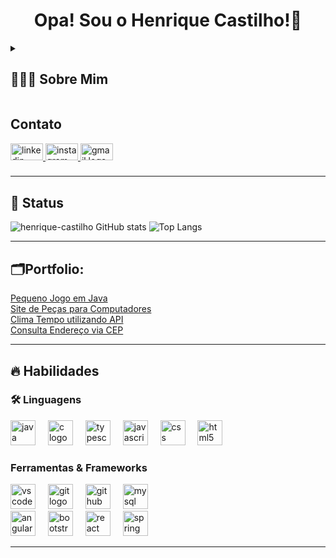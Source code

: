 <h1 align="center">Opa! Sou o Henrique Castilho!👋</h1>

<!-- Dropdown -->
<details align="left">
  <summary> <h2>👨🏻‍💻 Sobre Mim</h2> </summary>
  Sou estudante de Análise e Desenvolvimento de Sistemas, apaixonado por programação e tecnologia. 
  Estou sempre em busca de novos desafios e oportunidades para expandir meus conhecimentos e habilidades.<br><br>
  🚀 Meu objetivo é continuar evoluindo como desenvolvedor e, no futuro, colaborar com equipes que incentivem minha criatividade e
  aprimorem minhas capacidades técnicas, especialmente no desenvolvimento de soluções inovadoras.
</details>

<!-- Links -->
## Contato
<div align="left">
  <a href="https://www.linkedin.com/in/henrique-castilho-pires-de-carvalho/" target="_blank">
    <img src="https://raw.githubusercontent.com/maurodesouza/profile-readme-generator/master/src/assets/icons/social/linkedin/default.svg" width="52" height="27" alt="linkedin logo"  />
  </a>
  <a href="https://www.instagram.com/h_.castilho/" target="_blank">
    <img src="https://raw.githubusercontent.com/maurodesouza/profile-readme-generator/master/src/assets/icons/social/instagram/default.svg" width="52" height="27" alt="instagram logo"  />
  </a>
  <a href="mailto:henrique.castilho.pires@gmail.com"> 
     <img src="https://raw.githubusercontent.com/maurodesouza/profile-readme-generator/master/src/assets/icons/social/gmail/default.svg" width="52" height="27" alt="gmail logo" />
  </a>
</div>

###

---
<!-- GithubStats -->
## 👀 Status
![henrique-castilho GitHub stats](https://github-readme-stats.vercel.app/api?username=henrique-castilho&show_icons=true&theme=tokyonight&border_radius=30)
![Top Langs](https://github-readme-stats.vercel.app/api/top-langs/?username=henrique-castilho&layout=compact&theme=tokyonight&border_radius=30)

---

<!-- Portfolio -->
## 🗂️Portfolio:

[Pequeno Jogo em Java](https://github.com/henrique-castilho/Jogo_AdivinhaNumero) <br>
[Site de Peças para Computadores](https://github.com/henrique-castilho/Projeto_Loja) <br>
[Clima Tempo utilizando API](https://github.com/henrique-castilho/ClimaTempoAPI) <br>
[Consulta Endereço via CEP](https://github.com/henrique-castilho/ConsultaEndereco)


---

## 🔥 Habilidades
<!-- Skills: Programming Languages -->
<h3 align="left">🛠 Linguagens </h3>
<div align="left">
  <img src="https://skillicons.dev/icons?i=java" height="40" alt="java logo"  />
  <img width="12" />
  <img src="https://skillicons.dev/icons?i=c" height="40" alt="c logo"  />
  <img width="12" />
  <img src="https://skillicons.dev/icons?i=ts" height="40" alt="typescript logo"  />
  <img width="12" />
  <img src="https://skillicons.dev/icons?i=js" height="40" alt="javascript logo"  />
  <img width="12" />
  <img src="https://skillicons.dev/icons?i=css" height="40" alt="css logo"  />
  <img width="12" />
  <img src="https://skillicons.dev/icons?i=html" height="40" alt="html5 logo"  />
</div>
<!-- Skills: Tools & Frameworks -->
  <div style="flex-basis: 48%;">
    <h3>Ferramentas & Frameworks</h3>
    <div align="left">
      <img src="https://img.shields.io/badge/Visual Studio Code-007ACC?logo=visualstudiocode&logoColor=white&style=for-the-badge" height="40" alt="vscode logo"  />
      <img width="12" />
      <img src="https://img.shields.io/badge/Git-F05032?logo=git&logoColor=white&style=for-the-badge" height="40" alt="git logo"  />
      <img width="12" />
      <img src="https://img.shields.io/badge/GitHub-181717?logo=github&logoColor=white&style=for-the-badge" height="40" alt="github logo"  />
      <img width="12" />
      <img src="https://img.shields.io/badge/MySQL-4479A1?logo=mysql&logoColor=white&style=for-the-badge" height="40" alt="mysql logo"  />
      <img width="12" />
      <br>
      <img src="https://img.shields.io/badge/Angular-DD0031?logo=angular&logoColor=white&style=for-the-badge" height="40" alt="angularjs logo"  />
      <img width="12" />
      <img src="https://img.shields.io/badge/Bootstrap-7952B3?logo=bootstrap&logoColor=white&style=for-the-badge" height="40" alt="bootstrap logo"  />
      <img width="12" />
      <img src="https://img.shields.io/badge/React-61DAFB?logo=react&logoColor=black&style=for-the-badge" height="40" alt="react logo"  />
      <img width="12" />
      <img src="https://img.shields.io/badge/Spring-6DB33F?logo=spring&logoColor=black&style=for-the-badge" height="40" alt="spring logo"  />
    </div>
  </div>
  
---

###


###



###



###

###




